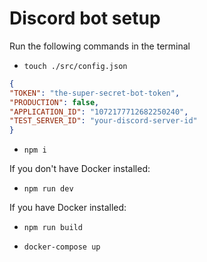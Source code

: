 # Discord bot setup

Run the following commands in the terminal

- `touch ./src/config.json`

```json
{
"TOKEN": "the-super-secret-bot-token",
"PRODUCTION": false,
"APPLICATION_ID": "1072177712682250240",
"TEST_SERVER_ID": "your-discord-server-id"
}
```

- `npm i`

If you don't have Docker installed:

- `npm run dev`

If you have Docker installed:

- `npm run build`

- `docker-compose up`
